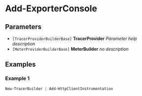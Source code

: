 # Add-ExporterConsole



## Parameters

- `[TracerProviderBuilderBase]` **TracerProvider**
  _Parameter help description_
- `[MeterProviderBuilderBase]` **MeterBuilder**
  _no description_
## Examples

### Example 1

```powershell
New-TracerBuilder | Add-HttpClientInstrumentation
```
